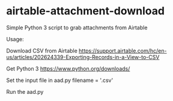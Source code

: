 # airtable-attachment-download

Simple Python 3 script to grab attachments from Airtable

Usage:

Download CSV from Airtable
https://support.airtable.com/hc/en-us/articles/202624339-Exporting-Records-in-a-View-to-CSV

Get Python 3
https://www.python.org/downloads/

Set the input file in aad.py
filename = '<your csv>.csv'

Run the aad.py


